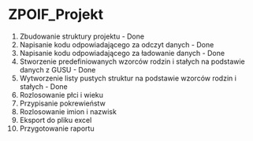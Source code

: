 # ZPOIF_Projekt
1. Zbudowanie struktury projektu - Done
2. Napisanie kodu odpowiadającego za odczyt danych - Done
3. Napisanie kodu odpowiadającego za ładowanie danych - Done
4. Stworzenie predefiniowanych wzorców rodzin i stałych na podstawie danych z GUSU - Done
5. Wytworzenie listy pustych struktur na podstawie wzorców rodzin i stałych - Done
6. Rozlosowanie płci i wieku
7. Przypisanie pokrewieństw
8. Rozlosowanie imion i nazwisk
9. Eksport do pliku excel
10. Przygotowanie raportu
